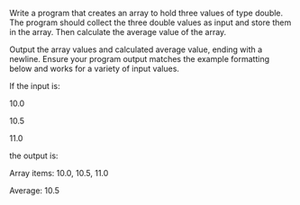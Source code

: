 Write a program that creates an array to hold three values of type double. The program should collect the three double values as input and store them in the array. Then calculate the average value of the array.

Output the array values and calculated average value, ending with a newline. Ensure your program output matches the example formatting below and works for a variety of input values.

If the input is:

10.0

10.5

11.0

the output is:

Array items: 10.0, 10.5, 11.0

Average: 10.5
